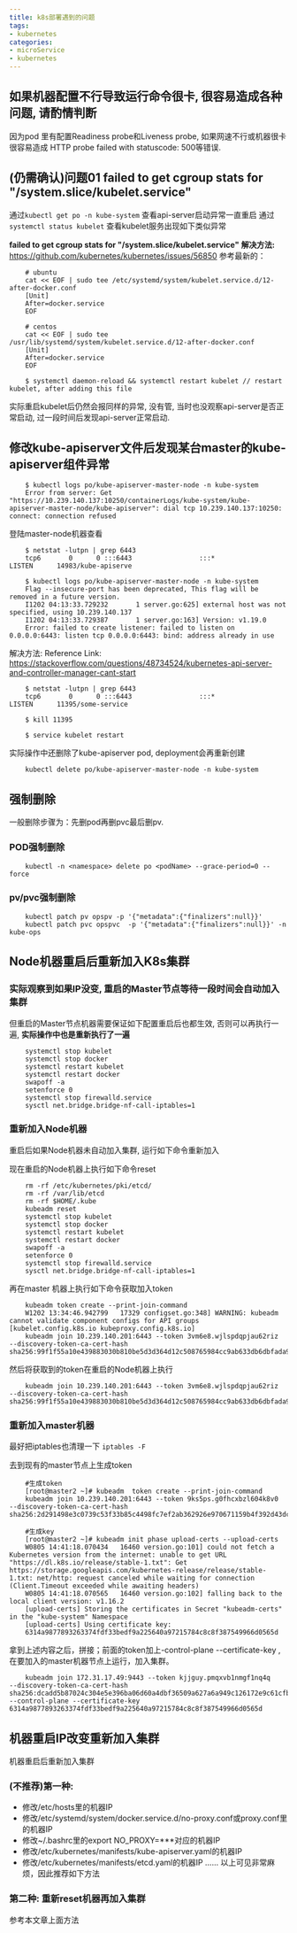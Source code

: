 ```yaml
---
title: k8s部署遇到的问题
tags:
- kubernetes
categories:
- microService
- kubernetes
---
```


## 如果机器配置不行导致运行命令很卡, 很容易造成各种问题, 请酌情判断
因为pod 里有配置Readiness probe和Liveness probe, 如果网速不行或机器很卡很容易造成 HTTP probe failed with statuscode: 500等错误.

## **(仍需确认)问题01 failed to get cgroup stats for "/system.slice/kubelet.service"**

通过`kubectl get po -n kube-system` 查看api-server启动异常一直重启
通过`systemctl status kubelet` 查看kubelet服务出现如下类似异常

**failed to get cgroup stats for "/system.slice/kubelet.service"**
**解决方法:** https://github.com/kubernetes/kubernetes/issues/56850
参考最新的：

```shell
	# ubuntu
	cat << EOF | sudo tee /etc/systemd/system/kubelet.service.d/12-after-docker.conf
	[Unit]
	After=docker.service
	EOF
	
	# centos
	cat << EOF | sudo tee /usr/lib/systemd/system/kubelet.service.d/12-after-docker.conf
	[Unit]
	After=docker.service
	EOF

	$ systemctl daemon-reload && systemctl restart kubelet // restart kubelet, after adding this file
```

实际重启kubelet后仍然会报同样的异常, 没有管, 当时也没观察api-server是否正常启动, 过一段时间后发现api-server正常启动.

## **修改kube-apiserver文件后发现某台master的kube-apiserver组件异常**

```shell
	$ kubectl logs po/kube-apiserver-master-node -n kube-system
	Error from server: Get "https://10.239.140.137:10250/containerLogs/kube-system/kube-apiserver-master-node/kube-apiserver": dial tcp 10.239.140.137:10250: connect: connection refused
```

登陆master-node机器查看

```shell
	$ netstat -lutpn | grep 6443
	tcp6       0      0 :::6443                 :::*                    LISTEN      14983/kube-apiserve

	$ kubectl logs po/kube-apiserver-master-node -n kube-system
	Flag --insecure-port has been deprecated, This flag will be removed in a future version.
	I1202 04:13:33.729232       1 server.go:625] external host was not specified, using 10.239.140.137
	I1202 04:13:33.729387       1 server.go:163] Version: v1.19.0
	Error: failed to create listener: failed to listen on 0.0.0.0:6443: listen tcp 0.0.0.0:6443: bind: address already in use
```
解决方法:
Reference Link: https://stackoverflow.com/questions/48734524/kubernetes-api-server-and-controller-manager-cant-start

```shell
	$ netstat -lutpn | grep 6443
	tcp6       0      0 :::6443                 :::*                    LISTEN      11395/some-service
	
	$ kill 11395
	
	$ service kubelet restart
```
实际操作中还删除了kube-apiserver pod, deployment会再重新创建

```shell
	kubectl delete po/kube-apiserver-master-node -n kube-system
```

## **强制删除**

一般删除步骤为：先删pod再删pvc最后删pv.

### **POD强制删除**

```shell
	kubectl -n <namespace> delete po <podName> --grace-period=0 --force
```

### **pv/pvc强制删除**

```shell
	kubectl patch pv opspv -p '{"metadata":{"finalizers":null}}'
	kubectl patch pvc opspvc  -p '{"metadata":{"finalizers":null}}' -n kube-ops
```

## **Node机器重启后重新加入K8s集群**

### **实际观察到如果IP没变, 重启的Master节点等待一段时间会自动加入集群**
但重启的Master节点机器需要保证如下配置重启后也都生效, 否则可以再执行一遍, **实际操作中也是重新执行了一遍**


```shell
	systemctl stop kubelet
	systemctl stop docker
	systemctl restart kubelet
	systemctl restart docker
	swapoff -a
	setenforce 0
	systemctl stop firewalld.service
	sysctl net.bridge.bridge-nf-call-iptables=1
```

### **重新加入Node机器**
重启后如果Node机器未自动加入集群, 运行如下命令重新加入

现在重启的Node机器上执行如下命令reset

```shell
	rm -rf /etc/kubernetes/pki/etcd/
	rm -rf /var/lib/etcd
	rm -rf $HOME/.kube
	kubeadm reset
	systemctl stop kubelet
	systemctl stop docker
	systemctl restart kubelet
	systemctl restart docker
	swapoff -a
	setenforce 0
	systemctl stop firewalld.service
	sysctl net.bridge.bridge-nf-call-iptables=1
```

再在master 机器上执行如下命令获取加入token

```shell
	kubeadm token create --print-join-command
	W1202 13:34:46.942799   17329 configset.go:348] WARNING: kubeadm cannot validate component configs for API groups [kubelet.config.k8s.io kubeproxy.config.k8s.io]
	kubeadm join 10.239.140.201:6443 --token 3vm6e8.wjlspdqpjau62riz     --discovery-token-ca-cert-hash sha256:99f1f55a10e439883030b810be5d3d364d12c508765984cc9ab633db6dbfada9
```
然后将获取到的token在重启的Node机器上执行

```shell
	kubeadm join 10.239.140.201:6443 --token 3vm6e8.wjlspdqpjau62riz     --discovery-token-ca-cert-hash sha256:99f1f55a10e439883030b810be5d3d364d12c508765984cc9ab633db6dbfada9
```

### **重新加入master机器**

最好把iptables也清理一下 `iptables -F`

去到现有的master节点上生成token

```shell
	#生成token
	[root@master2 ~]# kubeadm  token create --print-join-command
	kubeadm join 10.239.140.201:6443 --token 9ks5ps.g0fhcxbzl604k8v0     --discovery-token-ca-cert-hash sha256:2d291498e3c0739c53f33b85c4498fc7ef2ab362926e970671159b4f392d43dc
	
	#生成key
	[root@master2 ~]# kubeadm init phase upload-certs --upload-certs
	W0805 14:41:18.070434   16460 version.go:101] could not fetch a Kubernetes version from the internet: unable to get URL "https://dl.k8s.io/release/stable-1.txt": Get https://storage.googleapis.com/kubernetes-release/release/stable-1.txt: net/http: request canceled while waiting for connection (Client.Timeout exceeded while awaiting headers)
	W0805 14:41:18.070565   16460 version.go:102] falling back to the local client version: v1.16.2
	[upload-certs] Storing the certificates in Secret "kubeadm-certs" in the "kube-system" Namespace
	[upload-certs] Using certificate key:
	6314a9877893263374fdf33bedf9a225640a97215784c8c8f387549966d0565d
```

拿到上述内容之后，拼接；前面的token加上-control-plane --certificate-key ,在要加入的master机器节点上运行，加入集群。

```shell
	kubeadm join 172.31.17.49:9443 --token kjjguy.pmqxvb1nmgf1nq4q     --discovery-token-ca-cert-hash sha256:dcadd5b87024c304e5e396ba06d60a4dbf36509a627a6a949c126172e9c61cfb --control-plane --certificate-key 6314a9877893263374fdf33bedf9a225640a97215784c8c8f387549966d0565d
```

## **机器重启IP改变重新加入集群**
机器重启后重新加入集群

### (不推荐)第一种:
 * 修改/etc/hosts里的机器IP
 * 修改/etc/systemd/system/docker.service.d/no-proxy.conf或proxy.conf里的机器IP
 * 修改~/.bashrc里的export NO_PROXY=***对应的机器IP
 * 修改/etc/kubernetes/manifests/kube-apiserver.yaml的机器IP
 * 修改/etc/kubernetes/manifests/etcd.yaml的机器IP
 ......
以上可见非常麻烦，因此推荐如下方法

### 第二种: 重新reset机器再加入集群
参考本文章上面方法
